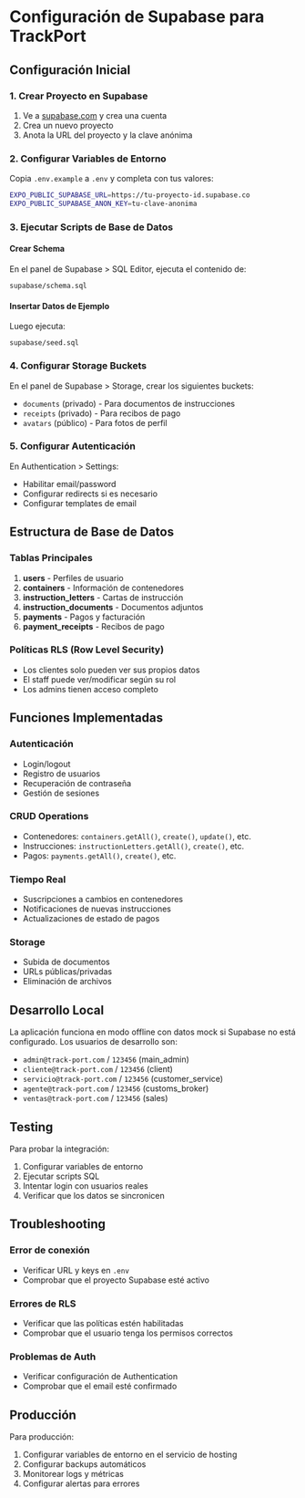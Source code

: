 # Configuración de Supabase para TrackPort

## Configuración Inicial

### 1. Crear Proyecto en Supabase

1. Ve a [supabase.com](https://supabase.com) y crea una cuenta
2. Crea un nuevo proyecto
3. Anota la URL del proyecto y la clave anónima

### 2. Configurar Variables de Entorno

Copia `.env.example` a `.env` y completa con tus valores:

```bash
EXPO_PUBLIC_SUPABASE_URL=https://tu-proyecto-id.supabase.co
EXPO_PUBLIC_SUPABASE_ANON_KEY=tu-clave-anonima
```

### 3. Ejecutar Scripts de Base de Datos

#### Crear Schema
En el panel de Supabase > SQL Editor, ejecuta el contenido de:
```
supabase/schema.sql
```

#### Insertar Datos de Ejemplo
Luego ejecuta:
```
supabase/seed.sql
```

### 4. Configurar Storage Buckets

En el panel de Supabase > Storage, crear los siguientes buckets:

- `documents` (privado) - Para documentos de instrucciones
- `receipts` (privado) - Para recibos de pago
- `avatars` (público) - Para fotos de perfil

### 5. Configurar Autenticación

En Authentication > Settings:

- Habilitar email/password
- Configurar redirects si es necesario
- Configurar templates de email

## Estructura de Base de Datos

### Tablas Principales

1. **users** - Perfiles de usuario
2. **containers** - Información de contenedores
3. **instruction_letters** - Cartas de instrucción
4. **instruction_documents** - Documentos adjuntos
5. **payments** - Pagos y facturación
6. **payment_receipts** - Recibos de pago

### Políticas RLS (Row Level Security)

- Los clientes solo pueden ver sus propios datos
- El staff puede ver/modificar según su rol
- Los admins tienen acceso completo

## Funciones Implementadas

### Autenticación
- Login/logout
- Registro de usuarios
- Recuperación de contraseña
- Gestión de sesiones

### CRUD Operations
- Contenedores: `containers.getAll()`, `create()`, `update()`, etc.
- Instrucciones: `instructionLetters.getAll()`, `create()`, etc.
- Pagos: `payments.getAll()`, `create()`, etc.

### Tiempo Real
- Suscripciones a cambios en contenedores
- Notificaciones de nuevas instrucciones
- Actualizaciones de estado de pagos

### Storage
- Subida de documentos
- URLs públicas/privadas
- Eliminación de archivos

## Desarrollo Local

La aplicación funciona en modo offline con datos mock si Supabase no está configurado. Los usuarios de desarrollo son:

- `admin@track-port.com` / `123456` (main_admin)
- `cliente@track-port.com` / `123456` (client)
- `servicio@track-port.com` / `123456` (customer_service)
- `agente@track-port.com` / `123456` (customs_broker)
- `ventas@track-port.com` / `123456` (sales)

## Testing

Para probar la integración:

1. Configurar variables de entorno
2. Ejecutar scripts SQL
3. Intentar login con usuarios reales
4. Verificar que los datos se sincronicen

## Troubleshooting

### Error de conexión
- Verificar URL y keys en `.env`
- Comprobar que el proyecto Supabase esté activo

### Errores de RLS
- Verificar que las políticas estén habilitadas
- Comprobar que el usuario tenga los permisos correctos

### Problemas de Auth
- Verificar configuración de Authentication
- Comprobar que el email esté confirmado

## Producción

Para producción:

1. Configurar variables de entorno en el servicio de hosting
2. Configurar backups automáticos
3. Monitorear logs y métricas
4. Configurar alertas para errores